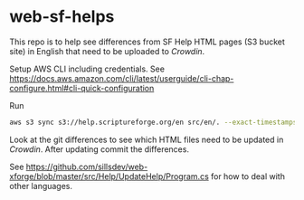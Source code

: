 # web-sf-helps

This repo is to help see differences from SF Help HTML pages (S3 bucket site) in English that need to be uploaded to *Crowdin*.

Setup AWS CLI including credentials. See https://docs.aws.amazon.com/cli/latest/userguide/cli-chap-configure.html#cli-quick-configuration

Run
```bash
aws s3 sync s3://help.scriptureforge.org/en src/en/. --exact-timestamps
```

Look at the git differences to see which HTML files need to be updated in *Crowdin*. After updating commit the differences.

See https://github.com/sillsdev/web-xforge/blob/master/src/Help/UpdateHelp/Program.cs for how to deal with other languages.
